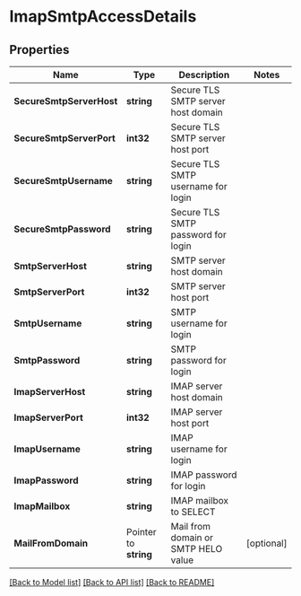 # ImapSmtpAccessDetails

## Properties

Name | Type | Description | Notes
------------ | ------------- | ------------- | -------------
**SecureSmtpServerHost** | **string** | Secure TLS SMTP server host domain | 
**SecureSmtpServerPort** | **int32** | Secure TLS SMTP server host port | 
**SecureSmtpUsername** | **string** | Secure TLS SMTP username for login | 
**SecureSmtpPassword** | **string** | Secure TLS SMTP password for login | 
**SmtpServerHost** | **string** | SMTP server host domain | 
**SmtpServerPort** | **int32** | SMTP server host port | 
**SmtpUsername** | **string** | SMTP username for login | 
**SmtpPassword** | **string** | SMTP password for login | 
**ImapServerHost** | **string** | IMAP server host domain | 
**ImapServerPort** | **int32** | IMAP server host port | 
**ImapUsername** | **string** | IMAP username for login | 
**ImapPassword** | **string** | IMAP password for login | 
**ImapMailbox** | **string** | IMAP mailbox to SELECT | 
**MailFromDomain** | Pointer to **string** | Mail from domain or SMTP HELO value | [optional] 

[[Back to Model list]](../README#documentation-for-models) [[Back to API list]](../README#documentation-for-api-endpoints) [[Back to README]](../README)


